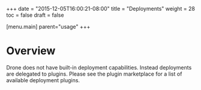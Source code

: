 +++
date = "2015-12-05T16:00:21-08:00"
title = "Deployments"
weight = 28
toc = false
draft = false

[menu.main]
	parent="usage"
+++

# Overview

Drone does not have built-in deployment capabilities. Instead deployments are delegated to plugins. Please see the plugin marketplace for a list of available deployment plugins.
